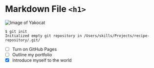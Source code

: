 # Markdown File `<h1>`

![Image of Yakocat](https://octodex.github.com/images/yaktocat.png)

```
$ git init
Initialized empty git repository in /Users/skills/Projects/recipe-repository/.git/
```

- [ ] Turn on GitHub Pages
- [ ] Outline my portfolio
- [x] Introduce myself to the world
